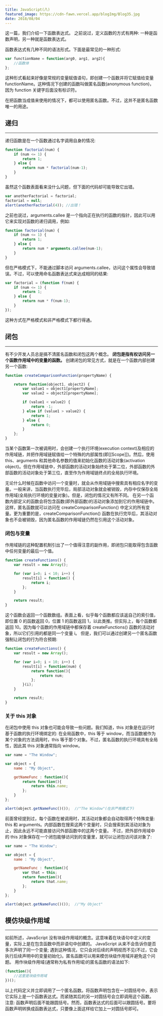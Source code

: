```yaml
---
title: JavaScript(八)
featured_image: https://cdn-fawn.vercel.app/blogImg/Blog35.jpg
date: 2018/08/04
---
```


这一篇，我们介绍一下函数表达式。
之前说过，定义函数的方式有两种: 一种是函数声明，另一种就是函数表达式。

函数表达式有几种不同的语法形式。下面是最常见的一种形式: 
``` javascript
var functionName = function(arg0, arg1, arg2){
    //函数体 
};
```

这种形式看起来好像是常规的变量赋值语句，即创建一个函数并将它赋值给变量 functionName。这种情况下创建的函数叫做匿名函数(anonymous function)，因为 function 关键字后面没有标识符。

在把函数当成值来使用的情况下，都可以使用匿名函数。不过，这并不是匿名函数唯一的用途。

## 递归
***  
递归函数是在一个函数通过名字调用自身的情况: 
``` javascript
function factorial(num) {
    if (num <= 1) {
        return 1;
    } else {
        return num * factorial(num-1);
    }
}
```

虽然这个函数表面看来没什么问题，但下面的代码却可能导致它出错。
``` javascript
var anotherFactorial = factorial;
factorial = null;
alert(anotherFactorial(4)); //出错！
```

之前也说过，arguments.callee 是一个指向正在执行的函数的指针，因此可以用它来实现对函数的递归调用，例如: 
``` javascript
function factorial(num) {
    if (num <= 1) {
        return 1;
    } else {
        return num * arguments.callee(num-1);
    }
}
```

但在严格模式下，不能通过脚本访问 arguments.callee，访问这个属性会导致错误。不过，可以使用命名函数表达式来达成相同的结果: 
``` javascript
var factorial = (function f(num) {
    if (num <= 1) { 
        return 1;
    } else {
        return num * f(num-1);
    }
});
```

这种方式在严格模式和非严格模式下都行得通。

## 闭包
***  
有不少开发人员总是搞不清匿名函数和闭包这两个概念。
**闭包是指有权访问另一个函数作用域中的变量的函数。**
创建闭包的常见方式，就是在一个函数内部创建另一个函数: 
``` javascript
function createComparisonFunction(propertyName) {

    return function(object1, object2) {
        var value1 = object1[propertyName];
        var value2 = object2[propertyName];

        if (value1 < value2) {
            return -1;
        } else if (value1 > value2) {
            return 1;
        } else {
            return 0;
        }
    };
}
```

当某个函数第一次被调用时，会创建一个执行环境(execution context)及相应的作用域链，并把作用域链赋值给一个特殊的内部属性(即[[Scope]])。然后，使用 this、arguments 和其他命名参数的值来初始化函数的活动对象(activation object)。但在作用域链中，外部函数的活动对象始终处于第二位，外部函数的外部函数的活动对象处于第三位，直至作为作用域链终点的全局执行环境。

无论什么时候在函数中访问一个变量时，就会从作用域链中搜索具有相应名字的变量。一般来讲，当函数执行完毕后，局部活动对象就会被销毁，内存中仅保存全局作用域(全局执行环境的变量对象)。但是，闭包的情况又有所不同。
在另一个函数内部定义的函数会将包含函数(即外部函数)的活动对象添加到它的作用域链中。这样，匿名函数就可以访问在 createComparisonFunction() 中定义的所有变量。更为重要的是，createComparisonFunction() 函数在执行完毕后，其活动对象也不会被销毁，因为匿名函数的作用域链仍然在引用这个活动对象。

### 闭包与变量
作用域链的这种配置机制引出了一个值得注意的副作用，即闭包只能取得包含函数中任何变量的最后一个值。
``` javascript
function createFunctions() {
    var result = new Array();

    for (var i=0; i < 10; i++) {
        result[i] = function() {
            return i;
        };
    }

    return result;
} 
```

这个函数会返回一个函数数组。表面上看，似乎每个函数都应该返自己的索引值，即位置 0 的函数返回 0，位置 1 的函数返回 1，以此类推。但实际上，每个函数都返回 10。因为每个函数的作用域链中都保存着 createFunctions() 函数的活动对象，所以它们引用的都是同一个变量 i。
但是，我们可以通过创建另一个匿名函数强制让闭包的行为符合预期: 
``` javascript
function createFunctions() {
    var result = new Array();

    for (var i=0; i < 10; i++) {
        result[i] = function(num) {
            return function(){
                return num;
            };
        }(i);
    }

    return result;
}
```

### 关于 this 对象
在闭包中使用 this 对象也可能会导致一些问题。我们知道，this 对象是在运行时基于函数的执行环境绑定的: 在全局函数中，this 等于 window，而当函数被作为某个对象的方法调用时，this 等于那个对象。不过，匿名函数的执行环境具有全局性，因此其 this 对象通常指向 window。
``` javascript
var name = "The Window";

var object = {
    name : "My Object",

    getNameFunc : function(){
        return function(){
            return this.name;
        };
    }
};

alert(object.getNameFunc()());  //"The Window"(在非严格模式下)
```

前面曾经提到过，每个函数在被调用时，其活动对象都会自动取得两个特殊变量: this 和 arguments。内部函数在搜索这两个变量时，只会搜索到其活动对象为止，因此永远不可能直接访问外部函数中的这两个变量。
不过，把外部作用域中的 this 对象保存在一个闭包能够访问到的变量里，就可以让闭包访问该对象了: 
``` javascript
var name = "The Window";

var object = {
    name : "My Object",

    getNameFunc : function(){
        var that = this;
        return function(){
            return that.name;
        };
    }
};

alert(object.getNameFunc()());  //"My Object"
```

## 模仿块级作用域
***  
如前所述，JavaScript 没有块级作用域的概念。这意味着在块语句中定义的变量，实际上是在包含函数中而非语句中创建的。
JavaScript 从来不会告诉你是否多次声明了同一个变量; 遇到这种情况，它只会对后续的声明视而不见(不过，它会执行后续声明中的变量初始化)。匿名函数可以用来模仿块级作用域并避免这个问题。
用作块级作用域(通常称为私有作用域)的匿名函数的语法如下: 
``` javascript
(function(){
    //这里是块级作用域
})();
```
以上代码定义并立即调用了一个匿名函数。将函数声明包含在一对圆括号中，表示它实际上是一个函数表达式。而紧随其后的另一对圆括号会立即调用这个函数。
注意: 函数声明后面不能跟圆括号。然而，函数表达式的后面可以跟圆括号。要将函数声明转换成函数表达式，只要像上面这样给它加上一对圆括号即可。